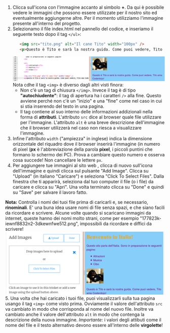 1. Clicca sull'icona con l'immagine accanto al simbolo **+**. Da qui è possibile vedere le immagini che possono essere utilizzate per il nostro sito ed eventualmente aggiungerne altre. Per il momento utilizziamo l'immagine presente all'interno del progetto. 
2. Selezionamo il file index.html nel pannello del codice, e inseriamo il seguente testo dopo il tag `</ul>`: 
   ```html
      <img src="tito.png" alt="Il cane Tito" width="100px" />
      <p>Questo è Tito e sarà la nostra guida. Come puoi vedere, Tito ama Coderdojo!</p>
   ```
   ![](assets/ImgTito2.png)
 Nota cdhe il tag `<img>` è diverso dagli altri visti finora: 
   * Non c'è un tag di chiusura `</img>`. Invece il tag è di tipo **"autochiudente"**: il tag di apertura ha i caratteri `/>` alla fine. Questo avviene perché non c'è un "inizio" e una "fine" come nel caso in cui si stia inserendo del testo in una pagina. 
   * Il tag contiene al suo interno delle informazioni addizionali nella forma di  **attributi**. L'attributo `src` dice al browser quale file utilizzare per l'immagine. L'attributo `alt` è una breve descrizione dell'immagine che il browser utilizzerà nel caso non riesca a visualizzare l'immagine. 
3. Infine l'attributo `width` ("ampiezza" in inglese) indica la dimensione orizzontale del riquadro dove il browser inserirà l'immagine (in numero di pixel (**px** è l'abbreviazione della parola **pixel**, i piccoli puntini che formano lo schermo dei PC). Prova a cambiare questo numero e osserva cosa succede! Non cancellare le lettere `px`. 
4. Per aggiungere tue immagini al sito web , clicca di nuovo sull'icona dell'immagine e quindi clicca sul pulsante "Add Image". Clicca su "Upload" (in italiano "Caricare") e seleziona "Click To Select Files". Dalla finestra che ti apparirà, seleziona dal tuo computer il file (o i file) da caricare e clicca su "Apri". Una volta terminato clicca su "Done" e quindi su "Save" per salvare il lavoro fatto.

  **Nota:** Controlla i nomi dei tuoi file prima di caricarli e, se necessario, **rinominali**. E' una buna idea usare nomi di file senza spazi, e che siano facili da ricordare e scrivere. Alcune volte quando si scaricano immagini da internet, queste hanno dei nomi molto strani, come per esempio "177823k-iewnf8832n2-3dkewnfwe512.png", impossibili da ricordare e diffici da scrivere!
 ![](assets/UploadFilesWider.png)
5. Una volta che hai caricato i tuoi file, puoi visualizzarli sulla tua pagina usango il tag `<img>` come visto prima. Ovviamente il valore dell'attributo `src` va cambiato in modo che corrisponda al nome del nuovo file. Inoltre va cambiato anche il valore dell'attributo `alt` in modo che contenga la descrizione della nuova immagine. _Importante:_ i valori degli attibuti come il nome del file e il testo alternativo devono essere all'interno delle **virgolette**!



